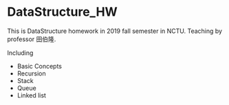 # DataStructure_HW

This is DataStructure homework in 2019 fall semester in NCTU. Teaching by professor 田伯隆.

Including
 - Basic Concepts
 - Recursion
 - Stack
 - Queue
 - Linked list
